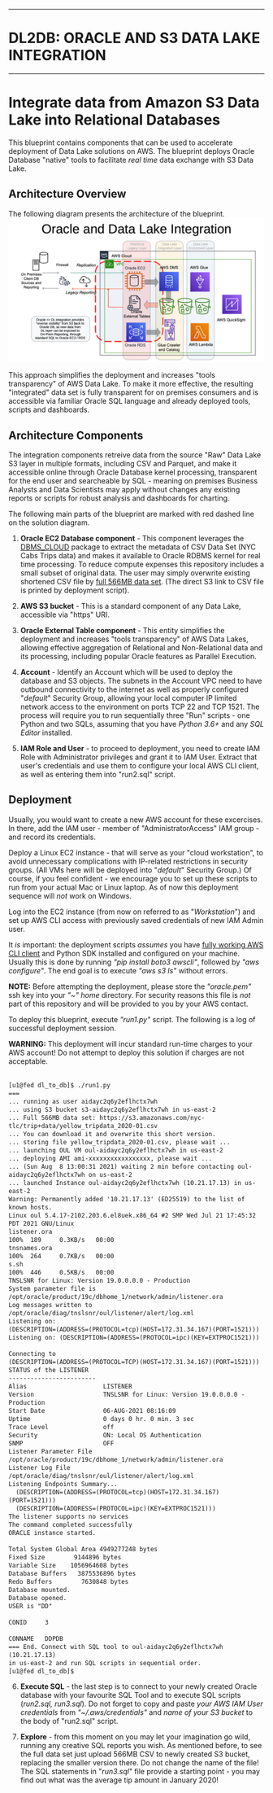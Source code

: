 <hr>
<h1>DL2DB: ORACLE AND S3 DATA LAKE INTEGRATION</h1>
<hr>


# Integrate data from Amazon S3 Data Lake into Relational Databases
This blueprint contains components that can be used to accelerate deployment
of Data Lake solutions on AWS. The blueprint deploys Oracle Database "native"
tools to facilitate _real time_ data exchange with S3 Data Lake.

## Architecture Overview
The following diagram presents the architecture of the blueprint.
![Solution Architecture](./images/Architecture.png)

This approach simplifies the deployment and increases "tools transparency" of
AWS Data Lake. To make it more effective, the resulting "integrated" data set
is fully transparent for on premises consumers and is accessible via familiar
Oracle SQL language and already deployed tools, scripts and dashboards.

## Architecture Components
The integration components retreive data from the source "Raw" Data Lake S3 layer
in multiple formats, including CSV and Parquet, and make it accessible online
through Oracle Database kernel processing, transparent for the end user and
searcheable by SQL - meaning on premises Business Analysts and Data Scientists
may apply without changes any existing reports or scripts for robust analysis
and dashboards for charting.

The following main parts of the blueprint are marked with red dashed line on the
solution diagram.

1. **Oracle EC2 Database component** - This component leverages the
[DBMS_CLOUD](./run2.sql) package to extract the metadata of CSV Data Set (NYC
Cabs Trips data) and makes it available to Oracle RDBMS kernel for real time
processing. To reduce compute expenses this repository includes a small subset of
original data. The user may simply overwrite existing shortened CSV file by
[full 566MB data set](https://www1.nyc.gov/site/tlc/about/tlc-trip-record-data.page). 
(The direct S3 link to CSV file is printed by deployment script).

2. **AWS S3 bucket** - This is a standard component of any Data Lake,
accessible via "https" URI.

3. **Oracle External Table component** - This entity simplifies the deployment
   and increases "tools transparency" of AWS Data Lakes, allowing effective
aggregation of Relational and Non-Relational data and its processing, including
popular Oracle features as Parallel Execution.

4. **Account** - Identify an Account which will be used to deploy the database
and S3 objects. The subnets in the Account VPC need to have outbound
connectivity to the internet as well as properly configured "_default_"
Security Group, allowing your local computer IP limited network access to the
environment on ports TCP 22 and TCP 1521. The process will require you to run
sequentially three "Run" scripts - one Python and two SQLs, assuming that you
have _Python 3.6+_ and any _SQL Editor_ installed.

5. **IAM Role and User** - to proceed to deployment, you need to create IAM
Role with Administrator privileges and grant it to IAM User. Extract that
user's credentials and use them to configure your local AWS CLI client, as
well as entering them into "run2.sql" script.

## Deployment

Usually, you would want to create a new AWS account for these excercises.
In there, add the IAM user - member of "AdministratorAccess" IAM group - and
record its credentials.

Deploy a Linux EC2 instance - that will serve as your "cloud workstation", to avoid
unnecessary complications with IP-related restrictions in security groups. 
(All VMs here will be deployed into "_default_" Security Group.)
Of course, if you feel confident - we encourage you to set up these scripts to
run from your actual Mac or Linux laptop. As of now this deployment sequence
will _not_ work on Windows.

Log into the EC2 instance (from now on referred to as "_Workstation_") and set up AWS
CLI access with previously saved credentials of new IAM Admin user.

It _is_ important: the deployment scripts _assumes_ you have 
[fully working AWS CLI client](https://docs.aws.amazon.com/cli/latest/userguide/cli-chap-install.html)
 and Python SDK installed and configured on your machine. Usually
this is done by running _"pip install boto3 awscli"_, followed by _"aws
configure"_. The end goal is to execute _"aws s3 ls"_ without errors.

__NOTE:__ Before attempting the deployment, please store the _"oracle.pem"_
ssh key into your _"~" home_ directory. For security reasons this file is _not_
part of this repository and will be provided to you by your AWS contact.

To deploy this blueprint, execute _"run1.py"_ script.
The following is a log of successful deployment session.

__WARNING:__ This deployment will incur standard run-time charges to your AWS
account! Do not attempt to deploy this solution if charges are not acceptable.

<pre><code>
[u1@fed dl_to_db]$ ./run1.py
===
... running as user aidayc2q6y2eflhctx7wh
... using S3 bucket s3-aidayc2q6y2eflhctx7wh in us-east-2
... Full 566MB data set: https://s3.amazonaws.com/nyc-tlc/trip+data/yellow_tripdata_2020-01.csv
... You can download it and overwrite this short version.
... storing file yellow_tripdata_2020-01.csv, please wait ...
... launching OUL VM oul-aidayc2q6y2eflhctx7wh in us-east-2
... deploying AMI ami-xxxxxxxxxxxxxxxxx, please wait ...
... (Sun Aug  8 13:00:31 2021) waiting 2 min before contacting oul-aidayc2q6y2eflhctx7wh on us-east-2
... launched Instance oul-aidayc2q6y2eflhctx7wh (10.21.17.13) in us-east-2
Warning: Permanently added '10.21.17.13' (ED25519) to the list of known hosts.
Linux oul 5.4.17-2102.203.6.el8uek.x86_64 #2 SMP Wed Jul 21 17:45:32 PDT 2021 GNU/Linux
listener.ora                                                         100%  189     0.3KB/s   00:00
tnsnames.ora                                                         100%  264     0.7KB/s   00:00
s.sh                                                                 100%  446     0.5KB/s   00:00
TNSLSNR for Linux: Version 19.0.0.0.0 - Production
System parameter file is
/opt/oracle/product/19c/dbhome_1/network/admin/listener.ora
Log messages written to /opt/oracle/diag/tnslsnr/oul/listener/alert/log.xml
Listening on:
(DESCRIPTION=(ADDRESS=(PROTOCOL=tcp)(HOST=172.31.34.167)(PORT=1521)))
Listening on: (DESCRIPTION=(ADDRESS=(PROTOCOL=ipc)(KEY=EXTPROC1521)))

Connecting to
(DESCRIPTION=(ADDRESS=(PROTOCOL=TCP)(HOST=172.31.34.167)(PORT=1521)))
STATUS of the LISTENER
------------------------
Alias                     LISTENER
Version                   TNSLSNR for Linux: Version 19.0.0.0.0 - Production
Start Date                06-AUG-2021 08:16:09
Uptime                    0 days 0 hr. 0 min. 3 sec
Trace Level               off
Security                  ON: Local OS Authentication
SNMP                      OFF
Listener Parameter File
/opt/oracle/product/19c/dbhome_1/network/admin/listener.ora
Listener Log File         /opt/oracle/diag/tnslsnr/oul/listener/alert/log.xml
Listening Endpoints Summary...
  (DESCRIPTION=(ADDRESS=(PROTOCOL=tcp)(HOST=172.31.34.167)(PORT=1521)))
  (DESCRIPTION=(ADDRESS=(PROTOCOL=ipc)(KEY=EXTPROC1521)))
The listener supports no services
The command completed successfully
ORACLE instance started.

Total System Global Area 4949277248 bytes
Fixed Size        9144896 bytes
Variable Size    1056964608 bytes
Database Buffers   3875536896 bytes
Redo Buffers        7630848 bytes
Database mounted.
Database opened.
USER is "DD"

CONID     3

CONNAME   DDPDB
=== End. Connect with SQL tool to oul-aidayc2q6y2eflhctx7wh (10.21.17.13)
in us-east-2 and run SQL scripts in sequential order.
[u1@fed dl_to_db]$
</pre></code>

6. **Execute SQL**  - the last step is to connect to your newly created Oracle
database with your favourite SQL Tool and to execute SQL scripts (_run2.sql,
run3.sql_). Do not forget to copy and paste _your AWS IAM User credentials_ from
_"~/.aws/credentials"_ and _name of your S3 bucket_ to the body of "run2.sql" script.

7. **Explore**  - from this moment on you may let your imagination go wild,
running any creative SQL reports you wish. As mentioned before, to see the
full data set just upload 566MB CSV to newly created S3 bucket, replacing the
smaller version there. Do not change the name of the file!  
The SQL statements in "_run3.sql_" file provide a starting point - you may find
out what was the average tip amount in January 2020!
